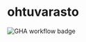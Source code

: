 # ohtuvarasto

![GHA workflow badge](https://github.com/ranilar/ohtuvarasto/workflows/CI/badge.svg)
